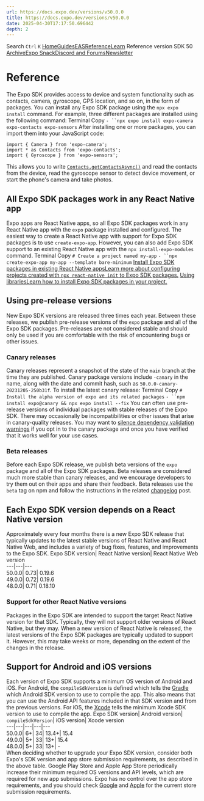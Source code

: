 ```yaml
---
url: https://docs.expo.dev/versions/v50.0.0
title: https://docs.expo.dev/versions/v50.0.0
date: 2025-04-30T17:17:50.696442
depth: 2
---
```


Search
`Ctrl` `K`
[Home](https://docs.expo.dev/)[Guides](https://docs.expo.dev/guides/overview)[EAS](https://docs.expo.dev/eas)[Reference](https://docs.expo.dev/versions/latest)[Learn](https://docs.expo.dev/tutorial/overview)
Reference version
SDK 50
[Archive](https://docs.expo.dev/archive)[Expo Snack](https://snack.expo.dev)[Discord and Forums](https://chat.expo.dev)[Newsletter](https://expo.dev/mailing-list/signup)
# Reference
The Expo SDK provides access to device and system functionality such as contacts, camera, gyroscope, GPS location, and so on, in the form of packages. You can install any Expo SDK package using the `npx expo install` command. For example, three different packages are installed using the following command:
Terminal
Copy
`- ``npx expo install expo-camera expo-contacts expo-sensors`
After installing one or more packages, you can import them into your JavaScript code:
```
import { Camera } from 'expo-camera';
import * as Contacts from 'expo-contacts';
import { Gyroscope } from 'expo-sensors';

```

This allows you to write [`Contacts.getContactsAsync()`](https://docs.expo.dev/versions/v50.0.0/sdk/contacts#contactsgetcontactsasynccontactquery) and read the contacts from the device, read the gyroscope sensor to detect device movement, or start the phone's camera and take photos.
## All Expo SDK packages work in any React Native app
Expo apps are React Native apps, so all Expo SDK packages work in any React Native app with the `expo` package installed and configured. The easiest way to create a React Native app with support for Expo SDK packages is to use `create-expo-app`. However, you can also add Expo SDK support to an existing React Native app with the `npx install-expo-modules` command.
Terminal
Copy
`# Create a project named my-app`
`- ``npx create-expo-app my-app --template bare-minimum`
[Install Expo SDK packages in existing React Native appsLearn more about configuring projects created with `npx react-native init` to Expo SDK packages.](https://docs.expo.dev/bare/installing-expo-modules) [Using librariesLearn how to install Expo SDK packages in your project.](https://docs.expo.dev/workflow/using-libraries)
## Using pre-release versions
New Expo SDK versions are released three times each year. Between these releases, we publish pre-release versions of the `expo` package and all of the Expo SDK packages. Pre-releases are not considered stable and should only be used if you are comfortable with the risk of encountering bugs or other issues.
### Canary releases
Canary releases represent a snapshot of the state of the `main` branch at the time they are published. Canary package versions include `-canary` in the name, along with the date and commit hash, such as `50.0.0-canary-20231205-250b31f`. To install the latest canary release:
Terminal
Copy
`# Install the alpha version of expo and its related packages`
`- ``npm install expo@canary && npx expo install --fix`
You can often use pre-release versions of individual packages with stable releases of the Expo SDK. There may occasionally be incompatibilities or other issues that arise in canary-quality releases. You may want to [silence dependency validation warnings](https://docs.expo.dev/more/expo-cli#configuring-dependency-validation) if you opt in to the canary package and once you have verified that it works well for your use cases.
### Beta releases
Before each Expo SDK release, we publish beta versions of the `expo` package and all of the Expo SDK packages. Beta releases are considered much more stable than canary releases, and we encourage developers to try them out on their apps and share their feedback. Beta releases use the `beta` tag on npm and follow the instructions in the related [changelog](https://expo.dev/changelog) post.
## Each Expo SDK version depends on a React Native version
Approximately every four months there is a new Expo SDK release that typically updates to the latest stable versions of React Native and React Native Web, and includes a variety of bug fixes, features, and improvements to the Expo SDK.
Expo SDK version| React Native version| React Native Web version  
---|---|---  
50.0.0| 0.73| 0.19.6  
49.0.0| 0.72| 0.19.6  
48.0.0| 0.71| 0.18.10  
### Support for other React Native versions
Packages in the Expo SDK are intended to support the target React Native version for that SDK. Typically, they will not support older versions of React Native, but they may. When a new version of React Native is released, the latest versions of the Expo SDK packages are typically updated to support it. However, this may take weeks or more, depending on the extent of the changes in the release.
## Support for Android and iOS versions
Each version of Expo SDK supports a minimum OS version of Android and iOS. For Android, the `compileSdkVersion` is defined which tells the [Gradle](https://developer.android.com/studio/build) which Android SDK version to use to compile the app. This also means that you can use the Android API features included in that SDK version and from the previous versions. For iOS, the [Xcode](https://developer.apple.com/news/upcoming-requirements/) tells the minimum Xcode SDK version to use to compile the app.
Expo SDK version| Android version| `compileSdkVersion`| iOS version| Xcode version  
---|---|---|---|---  
50.0.0| 6+| 34| 13.4+| 15.4  
49.0.0| 5+| 33| 13+| 15.4  
48.0.0| 5+| 33| 13+| -  
When deciding whether to upgrade your Expo SDK version, consider both Expo's SDK version and app store submission requirements, as described in the above table. Google Play Store and Apple App Store periodically increase their minimum required OS versions and API levels, which are required for new app submissions. Expo has no control over the app store requirements, and you should check [Google](https://developer.android.com/studio/build) and [Apple](https://developer.apple.com/news/upcoming-requirements/) for the current store submission requirements.

